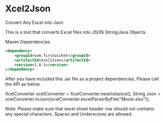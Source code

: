 # Xcel2Json
Convert Any Excel into Json

This is a tool that converts Excel files into JSON Stirng/Java Objects.

Maven Dependencies

```xml
<dependency>
    <groupId>com.firstwicket</groupId>
    <artifactId>Xcel2Json</artifactId>
    <version>1.0.1</version>
</dependency>
```

After you have included this Jar file as a project dependencies, Please call the API as below.

  XcelConverter xcelConverter = XcelConverter.newInstance();
  String Json = xcelConverter.toJson(xcelConverter.excelParserByFile("Movie.xlsx"));


Note: Please make sure that excel sheet header row should not contains any special characters. Spaces and Underscores are allowed.
